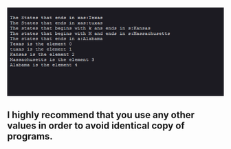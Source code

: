 ![](https://github.com/Aamjit/WTA_lab_programs/blob/main/Program_9/Screenshot%202021-08-04%20003609.png)


## I highly recommend that you use any other values in order to avoid identical copy of programs.
